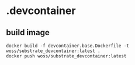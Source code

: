 # .devcontainer

## build image

```
docker build -f devcontainer.base.Dockerfile -t woss/substrate_devcontainer:latest .
docker push woss/substrate_devcontainer:latest
```
